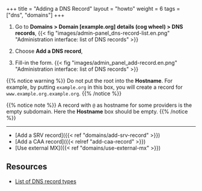 +++
title = "Adding a DNS Record"
layout = "howto"
weight = 6
tags = ["dns", "domains"]
+++

1.  Go to **Domains > Domain [example.org] details  (cog wheel) > DNS records**,
    {{< fig "images/admin-panel_dns-record-list.en.png" "Administration interface: list of DNS records" >}}

2.  Choose **Add a DNS record**,

3.  Fill-in the form.
    {{< fig "images/admin_panel_add-record.en.png" "Administration interface: list of DNS records" >}}

{{% notice warning %}}
Do not put the root into the **Hostname**.
For example, by putting `example.org` in this box, you will create a record for `www.example.org.example.org`.
{{% /notice %}}

{{% notice note %}}
A record with `@` as hostname for some providers is the empty subdomain. Here the **Hostname** box should be empty.
{{% /notice %}}

---

- [Add a SRV record]({{< ref "domains/add-srv-record" >}})
- [Add a CAA record]({{< relref "add-caa-record" >}})
- [Use external MX]({{< ref "domains/use-external-mx" >}})

## Resources

- [List of DNS record types](https://en.wikipedia.org/wiki/List_of_DNS_record_types)
